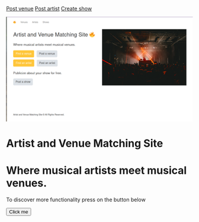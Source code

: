[Post venue](http://www.wencoder.tech/venues/create)               [Post artist](http://www.wencoder.tech/artists/create)                [Create show](http://www.wencoder.tech/shows/create)


![coverimage](coverimage.png)
# Artist and Venue Matching Site
# Where musical artists meet musical venues.

To discover more functionality press on the button below

<button name="button" onclick="http://www.wencoder.tech/">Click me</button>


